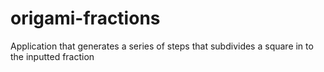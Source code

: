 # origami-fractions
Application that generates a series of steps that subdivides a square in to the inputted fraction
